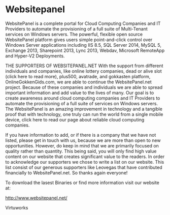 # Websitepanel

WebsitePanel is a complete portal for Cloud Computing Companies and IT Providers to automate the provisioning of a full suite of Multi-Tenant services on Windows servers. The powerful, flexible open source WebsitePanel platform gives users simple point-and-click control over Windows Server applications including IIS 8.5, SQL Server 2014, MySQL 5, Exchange 2013, Sharepoint 2013, Lync 2013, Webdav, Microsoft RemoteApp and Hyper-V2 Deployments.

THE SUPPORTERS OF WEBSITEPANEL.NET
With the support from different individuals and companies, like online lottery companies, dead or alive slot (click here to read more),  plus500, avatrade, and gokkasten platform, OnlineGokkenGids.com, we are able to continue the WebsitePanel.net project. Because of these companies and individuals we are able to spread important information and add value to the lives of many. Our goal is to create awareness around cloud computing companies and IT Providers to automate the provisioning of a full suite of services on Windows servers. The WebsitePanel is an amazing improvement in technology and a tangible proof that with technology, one truly can run the world from a single mobile device, click here to read our page about reliable cloud computing companies.

If you have information to add, or if there is a company that we have not listed, please get in touch with us, because we are more than open to new opportunities. However, do keep in mind that we are primarily focused on quality rather than quantity. This being said, you will only find high value content on our website that creates significant value to the readers. In order to acknowledge our supporters we chose to write a list on our website. This list consist of our generous supporters like Leovegas that have contributed financially to WebsitePanel.net. So thanks again everyone!

To download the lasest Binaries or find more information visit our website at: 

http://www.websitepanel.net/

Virtuworks

